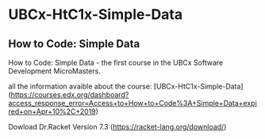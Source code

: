 # UBCx-HtC1x-Simple-Data
## How to Code: Simple Data 
How to Code: Simple Data - the first course in the UBCx Software Development MicroMasters.

all the information avaible about the course: [UBCx-HtC1x-Simple-Data] (https://courses.edx.org/dashboard?access_response_error=Access+to+How+to+Code%3A+Simple+Data+expired+on+Apr+10%2C+2019)

Dowload Dr.Racket Version 7.3 (https://racket-lang.org/download/)
